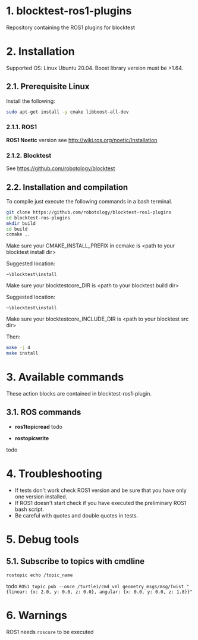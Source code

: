 # 1. blocktest-ros1-plugins

Repository containing the ROS1 plugins for blocktest


# 2. Installation

Supported OS: Linux Ubuntu 20.04.
Boost library version must be >1.64.


## 2.1. Prerequisite Linux

Install the following:
```bash
sudo apt-get install -y cmake libboost-all-dev
```

### 2.1.1. ROS1
**ROS1 Noetic** version see http://wiki.ros.org/noetic/Installation

### 2.1.2. Blocktest
See https://github.com/robotology/blocktest


## 2.2. Installation and compilation

To compile just execute the following commands in a bash
terminal.
```bash
git clone https://github.com/robotology/blocktest-ros1-plugins     
cd blocktest-ros-plugins
mkdir build
cd build
ccmake ..
```
Make sure your CMAKE_INSTALL_PREFIX in ccmake is \<path to your blocktest install dir\>

Suggested location:
```
~\blocktest\install
```

Make sure your blocktestcore_DIR is \<path to your blocktest build dir\>

Suggested location:
```
~\blocktest\install
```

Make sure your blocktestcore_INCLUDE_DIR is \<path to your blocktest src dir\>



Then:

```bash
make -j 4
make install
```

# 3. Available commands
These action blocks are contained in blocktest-ros1-plugin.

## 3.1. ROS commands

-   **ros1topicread**
todo

-   **rostopicwrite**

todo


# 4. Troubleshooting

- If tests don't work check ROS1 version and be sure that you have only one version installed.
- If ROS1 doesn't start check if you have executed the preliminary ROS1 bash script.
- Be careful with quotes and double quotes in tests.

# 5. Debug tools

## 5.1. Subscribe to topics with cmdline

`rostopic echo /topic_name`

todo
`ROS1 topic pub --once /turtle1/cmd_vel geometry_msgs/msg/Twist "{linear: {x: 2.0, y: 0.0, z: 0.0}, angular: {x: 0.0, y: 0.0, z: 1.8}}"`

# 6. Warnings

ROS1 needs `roscore` to be executed
